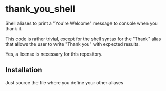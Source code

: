 # thank_you_shell
Shell aliases to print a "You're Welcome" message to console when you thank it.

This code is rather trivial, except for the shell syntax for the "Thank" alias that allows the user to write "Thank you" with expected results.

Yes, a license is necessary for this repository.

## Installation
Just source the file where you define your other aliases
